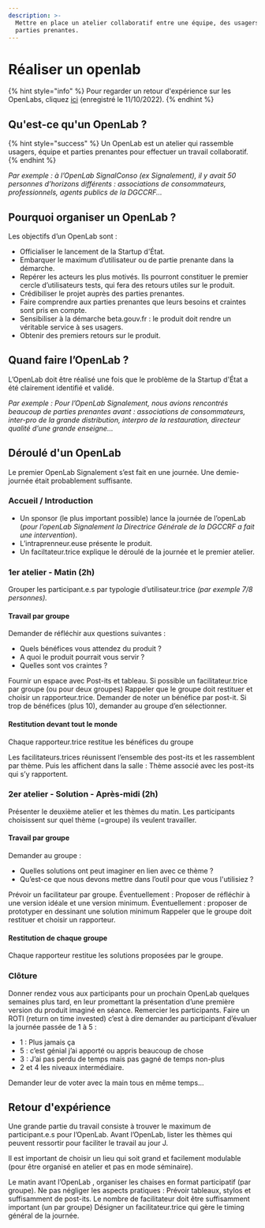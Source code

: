 ```yaml
---
description: >-
  Mettre en place un atelier collaboratif entre une équipe, des usagers et des
  parties prenantes.
---
```


# Réaliser un openlab

{% hint style="info" %}
Pour regarder un retour d'expérience sur les OpenLabs, cliquez [ici](https://bbb-dinum-scalelite.visio.education.fr/playback/presentation/2.3/ba8dbb0d47c149b02f2cfb0cc82dce89845d5a4e-1665475223360) (enregistré le 11/10/2022).
{% endhint %}

## Qu'est-ce qu'un OpenLab ? <a href="#en-un-mot" id="en-un-mot"></a>

{% hint style="success" %}
Un OpenLab est un atelier qui rassemble usagers, équipe et parties prenantes pour effectuer un travail collaboratif.
{% endhint %}

_Par exemple : à l’OpenLab SignalConso (ex Signalement), il y avait 50 personnes d’horizons différents : associations de consommateurs, professionnels, agents publics de la DGCCRF..._

## Pourquoi organiser un OpenLab ? <a href="#pourquoi-organiser-un-premier-openlab" id="pourquoi-organiser-un-premier-openlab"></a>

Les objectifs d’un OpenLab sont :

* Officialiser le lancement de la Startup d'État.
* Embarquer le maximum d’utilisateur ou de partie prenante dans la démarche.
* Repérer les acteurs les plus motivés. Ils pourront constituer le premier cercle d’utilisateurs tests, qui fera des retours utiles sur le produit.
* Crédibiliser le projet auprès des parties prenantes.
* Faire comprendre aux parties prenantes que leurs besoins et craintes sont pris en compte.
* Sensibiliser à la démarche beta.gouv.fr : le produit doit rendre un véritable service à ses usagers.
* Obtenir des premiers retours sur le produit.

## Quand faire l’OpenLab ? <a href="#quand-faire-lopenlab" id="quand-faire-lopenlab"></a>

L’OpenLab doit être réalisé une fois que le problème de la Startup d'État a été clairement identifié et validé.

_Par exemple : Pour l’OpenLab Signalement, nous avions rencontrés beaucoup de parties prenantes avant : associations de consommateurs, inter-pro de la grande distribution, interpro de la restauration, directeur qualité d’une grande enseigne..._

## Déroulé d'un OpenLab <a href="#deroule-de-lopenlab" id="deroule-de-lopenlab"></a>

Le premier OpenLab Signalement s’est fait en une journée. Une demie-journée était probablement suffisante.

### Accueil / Introduction <a href="#accueil-introduction" id="accueil-introduction"></a>

* Un sponsor (le plus important possible) lance la journée de l’openLab (_pour l’openLab Signalement la Directrice Générale de la DGCCRF a fait une intervention_).
* L’intraprenneur.euse présente le produit.
* Un faciltateur.trice explique le déroulé de la journée et le premier atelier.

### 1er atelier - Matin (2h) <a href="#id-1er-atelier-matin-2-h" id="id-1er-atelier-matin-2-h"></a>

Grouper les participant.e.s par typologie d’utilisateur.trice _(par exemple 7/8 personnes)._

#### Travail par groupe <a href="#travail-par-groupe" id="travail-par-groupe"></a>

Demander de réfléchir aux questions suivantes :

* Quels bénéfices vous attendez du produit ?
* A quoi le produit pourrait vous servir ?
* Quelles sont vos craintes ?

Fournir un espace avec Post-its et tableau. Si possible un facilitateur.trice par groupe (ou pour deux groupes) Rappeler que le groupe doit restituer et choisir un rapporteur.trice. Demander de noter un bénéfice par post-it. Si trop de bénéfices (plus 10), demander au groupe d’en sélectionner.

#### Restitution devant tout le monde <a href="#restitution-devant-tout-le-monde" id="restitution-devant-tout-le-monde"></a>

Chaque rapporteur.trice restitue les bénéfices du groupe

Les facilitateurs.trices réunissent l’ensemble des post-its et les rassemblent par thème. Puis les affichent dans la salle : Thème associé avec les post-its qui s’y rapportent.

### 2er atelier - Solution - Après-midi (2h) <a href="#id-2er-atelier-solution-apres-midi-2-h" id="id-2er-atelier-solution-apres-midi-2-h"></a>

Présenter le deuxième atelier et les thèmes du matin. Les participants choisissent sur quel thème (=groupe) ils veulent travailler.

#### Travail par groupe <a href="#travail-par-groupe-1" id="travail-par-groupe-1"></a>

Demander au groupe :

* Quelles solutions ont peut imaginer en lien avec ce thème ?
* Qu’est-ce que nous devons mettre dans l’outil pour que vous l'utilisiez ?

Prévoir un facilitateur par groupe. Éventuellement : Proposer de réfléchir à une version idéale et une version minimum. Éventuellement : proposer de prototyper en dessinant une solution minimum Rappeler que le groupe doit restituer et choisir un rapporteur.

#### Restitution de chaque groupe <a href="#restitution-de-chaque-groupe" id="restitution-de-chaque-groupe"></a>

Chaque rapporteur restitue les solutions proposées par le groupe.

### Clôture <a href="#cloture" id="cloture"></a>

Donner rendez vous aux participants pour un prochain OpenLab quelques semaines plus tard, en leur promettant la présentation d’une première version du produit imaginé en séance. Remercier les participants. Faire un ROTI (return on time invested) c’est à dire demander au participant d’évaluer la journée passée de 1 à 5 :

* 1 : Plus jamais ça
* 5 : c’est génial j’ai apporté ou appris beaucoup de chose
* 3 : J’ai pas perdu de temps mais pas gagné de temps non-plus
* 2 et 4 les niveaux intermédiaire.

Demander leur de voter avec la main tous en même temps…

## Retour d'expérience

Une grande partie du travail consiste à trouver le maximum de participant.e.s pour l’OpenLab. Avant l’OpenLab, lister les thèmes qui peuvent ressortir pour faciliter le travail au jour J.

Il est important de choisir un lieu qui soit grand et facilement modulable (pour être organisé en atelier et pas en mode séminaire).

Le matin avant l’OpenLab , organiser les chaises en format participatif (par groupe). Ne pas négliger les aspects pratiques : Prévoir tableaux, stylos et suffisamment de post-its. Le nombre de facilitateur doit être suffisamment important (un par groupe) Désigner un facilitateur.trice qui gère le timing général de la journée.
